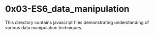 # 0x03-ES6_data_manipulation

This directory contains javascript files demonstrating understanding of various
data manipulation techniques.
